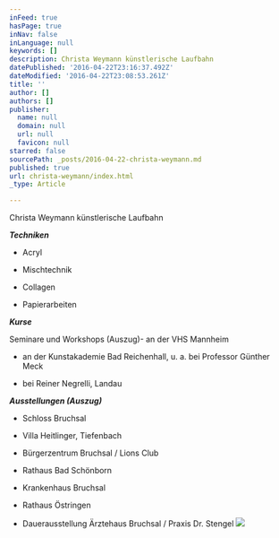 ```yaml
---
inFeed: true
hasPage: true
inNav: false
inLanguage: null
keywords: []
description: Christa Weymann künstlerische Laufbahn
datePublished: '2016-04-22T23:16:37.492Z'
dateModified: '2016-04-22T23:08:53.261Z'
title: ''
author: []
authors: []
publisher:
  name: null
  domain: null
  url: null
  favicon: null
starred: false
sourcePath: _posts/2016-04-22-christa-weymann.md
published: true
url: christa-weymann/index.html
_type: Article

---
```

Christa Weymann künstlerische Laufbahn

**_Techniken_**

- Acryl

- Mischtechnik

- Collagen

- Papierarbeiten

**_Kurse_**

Seminare und Workshops (Auszug)- an der VHS Mannheim

- an der Kunstakademie Bad Reichenhall, u. a. bei Professor Günther Meck

- bei Reiner Negrelli, Landau

**_Ausstellungen (Auszug)_**

- Schloss Bruchsal

- Villa Heitlinger, Tiefenbach

- Bürgerzentrum Bruchsal / Lions Club

- Rathaus Bad Schönborn

- Krankenhaus Bruchsal

- Rathaus Östringen

- Dauerausstellung Ärztehaus Bruchsal / Praxis Dr. Stengel
![](https://the-grid-user-content.s3-us-west-2.amazonaws.com/f80de90a-c653-4613-bb96-e8270cfc623f.jpg)